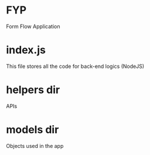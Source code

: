 # FYP
Form Flow Application 

# index.js
This file stores all the code for back-end logics (NodeJS)

# helpers dir
APIs

# models dir
Objects used in the app



